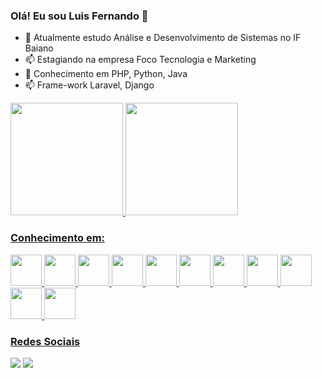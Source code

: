 ### Olá! Eu sou Luis Fernando 👋

- 🌱 Atualmente estudo Análise e Desenvolvimento de Sistemas no IF Baiano
- 📫 Estagiando na empresa Foco Tecnologia e Marketing
- 💬 Conhecimento em PHP, Python, Java 
- 📫 Frame-work Laravel, Django

<div>
<a href="https://github.com/luiis-fernandoo">
<img height="180em" src="https://github-readme-stats.vercel.app/api/top-langs/?username=luiis-fernandoo&layout=compact&langs_count=7&theme=transparent"/>
<img height="180em" src="https://github-readme-stats.vercel.app/api?username=luiis-fernandoo&show_icons=true&theme=transparent&include_all_commits=true&count_private=true"/>
</div>
 
 ### Conhecimento em:
<div>
<img src="https://cdn.jsdelivr.net/gh/devicons/devicon/icons/java/java-original-wordmark.svg" width="50" height="50" />
<img src="https://cdn.jsdelivr.net/gh/devicons/devicon/icons/python/python-original.svg"  width="50" height="50" /> 
<img src="https://cdn.jsdelivr.net/gh/devicons/devicon/icons/php/php-original.svg" width="50" height="50" />
<img src="https://cdn.jsdelivr.net/gh/devicons/devicon/icons/c/c-original.svg" width="50" height="50" /> 
<img src="https://cdn.jsdelivr.net/gh/devicons/devicon/icons/html5/html5-original.svg" width="50" height="50"/> 
<img src="https://cdn.jsdelivr.net/gh/devicons/devicon/icons/css3/css3-original.svg" width="50" height="50" /> 
<img src="https://cdn.jsdelivr.net/gh/devicons/devicon/icons/bootstrap/bootstrap-original.svg" width="50" height="50" /> 
<img src="https://cdn.jsdelivr.net/gh/devicons/devicon/icons/mysql/mysql-original.svg" width="50" height="50"/>
<img src="https://cdn.jsdelivr.net/gh/devicons/devicon/icons/django/django-plain.svg" width="50" height="50" /> 
<img src="https://icongr.am/devicon/javascript-original.svg?size=128&color=currentColor" width="50" height="50" /> 
<img src="https://cdn.jsdelivr.net/gh/devicons/devicon/icons/laravel/laravel-plain.svg" width="50" height="50"/>
 
</div>
  
  ### Redes Sociais
<div>
<a href="https://www.instagram.com/luiis__fernandoo/" target="_blank"><img src="https://img.shields.io/badge/-Instagram-%23E4405F?style=for-the-badge&logo=instagram&logoColor=white" target="_blank"></a>
<a href="https://www.linkedin.com/in/luis-fernando-teixeira-oliveira-a8aab9270/" target="_blank"><img src="https://img.shields.io/badge/-LinkedIn-%230077B5?style=for-the-badge&logo=linkedin&logoColor=white" target="_blank"></a>   
</div>
 



